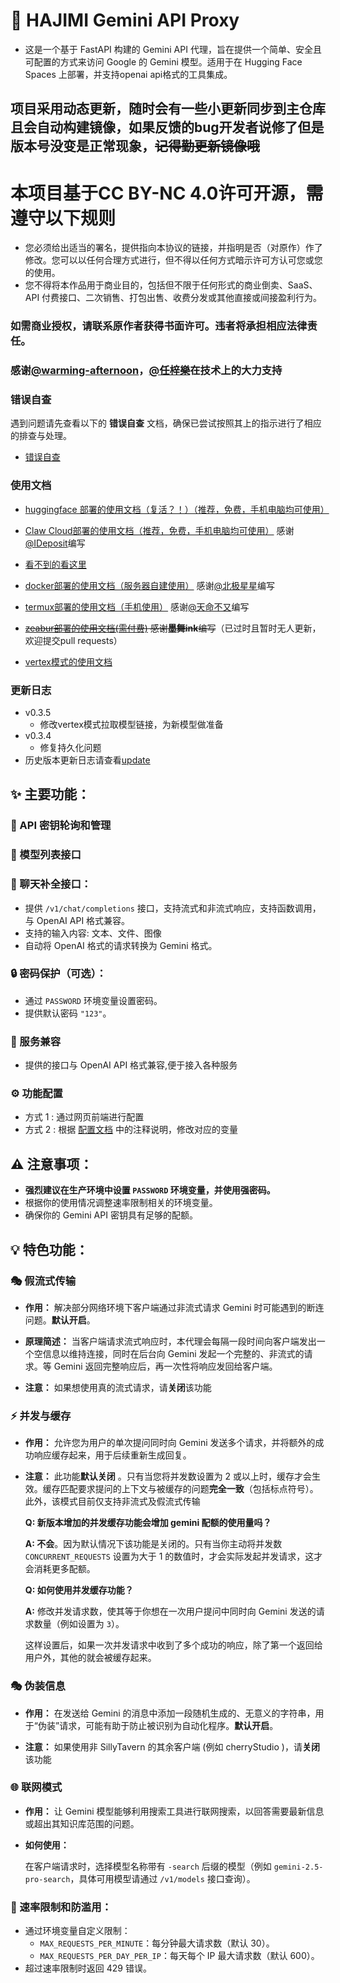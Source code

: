 # 🚀 HAJIMI Gemini API Proxy

- 这是一个基于 FastAPI 构建的 Gemini API 代理，旨在提供一个简单、安全且可配置的方式来访问 Google 的 Gemini 模型。适用于在 Hugging Face Spaces 上部署，并支持openai api格式的工具集成。

## 项目采用动态更新，随时会有一些小更新同步到主仓库且会自动构建镜像，如果反馈的bug开发者说修了但是版本号没变是正常现象，~~记得勤更新镜像哦~~

# 本项目基于CC BY-NC 4.0许可开源，需遵守以下规则
- 您必须给出适当的署名，提供指向本协议的链接，并指明是否（对原作）作了修改。您可以以任何合理方式进行，但不得以任何方式暗示许可方认可您或您的使用。
- 您不得将本作品用于商业目的，包括但不限于任何形式的商业倒卖、SaaS、API 付费接口、二次销售、打包出售、收费分发或其他直接或间接盈利行为。

### 如需商业授权，请联系原作者获得书面许可。违者将承担相应法律责任。

### 感谢[@warming-afternoon](https://github.com/warming-afternoon)，[@任梓樂](https://github.com/rzline)在技术上的大力支持

###  错误自查

遇到问题请先查看以下的 **错误自查** 文档，确保已尝试按照其上的指示进行了相应的排查与处理。

- [错误自查](./wiki/error.md)
###  使用文档
- [huggingface 部署的使用文档（复活？！）（推荐，免费，手机电脑均可使用）](./wiki/huggingface2.md)

- [Claw Cloud部署的使用文档（推荐，免费，手机电脑均可使用）](./wiki/claw.md) 感谢[@IDeposit](https://github.com/IDeposit)编写
- [看不到的看这里](https://blog.rzline.eu.org/2025/04/29/Claw%20Cloud%E9%83%A8%E7%BD%B2Gemini%E8%BD%AE%E8%AF%A2%E9%A1%B9%E7%9B%AEHajimi)

- [docker部署的使用文档（服务器自建使用）](./wiki/docker.md) 感谢[@北极星星](https://github.com/beijixingxing)编写

- [termux部署的使用文档（手机使用）](./wiki/Termux.md) 感谢[@天命不又](https://github.com/tmby)编写

- ~~[zeabur部署的使用文档(需付费)](./wiki/zeabur.md) 感谢**墨舞ink**编写~~（已过时且暂时无人更新，欢迎提交pull requests）

- [vertex模式的使用文档](./wiki/vertex.md)

###  更新日志
* v0.3.5
   * 修改vertex模式拉取模型链接，为新模型做准备
* v0.3.4
   * 修复持久化问题
* 历史版本更新日志请查看[update](./update.md)

## ✨ 主要功能：

### 🔑 API 密钥轮询和管理

### 📑 模型列表接口

### 💬 聊天补全接口：

*   提供 `/v1/chat/completions` 接口，支持流式和非流式响应，支持函数调用，与 OpenAI API 格式兼容。
*   支持的输入内容: 文本、文件、图像
*   自动将 OpenAI 格式的请求转换为 Gemini 格式。

### 🔒 密码保护（可选）：

*   通过 `PASSWORD` 环境变量设置密码。
*   提供默认密码 `"123"`。

### 🧩 服务兼容

*   提供的接口与 OpenAI API 格式兼容,便于接入各种服务

### ⚙️ 功能配置

* 方式 1 : 通过网页前端进行配置
* 方式 2 : 根据 [配置文档](./app/config/settings.py) 中的注释说明，修改对应的变量

## ⚠️ 注意事项：

*   **强烈建议在生产环境中设置 `PASSWORD` 环境变量，并使用强密码。**
*   根据你的使用情况调整速率限制相关的环境变量。
*   确保你的 Gemini API 密钥具有足够的配额。


## 💡 特色功能：

### 🎭 假流式传输

*   **作用：** 解决部分网络环境下客户端通过非流式请求 Gemini 时可能遇到的断连问题。**默认开启**。

*   **原理简述：** 当客户端请求流式响应时，本代理会每隔一段时间向客户端发出一个空信息以维持连接，同时在后台向 Gemini 发起一个完整的、非流式的请求。等 Gemini 返回完整响应后，再一次性将响应发回给客户端。

*   **注意：** 如果想使用真的流式请求，请**关闭**该功能

### ⚡ 并发与缓存

*   **作用：** 允许您为用户的单次提问同时向 Gemini 发送多个请求，并将额外的成功响应缓存起来，用于后续重新生成回复。

*   **注意：** 此功能**默认关闭** 。只有当您将并发数设置为 2 或以上时，缓存才会生效。缓存匹配要求提问的上下文与被缓存的问题**完全一致**（包括标点符号）。此外，该模式目前仅支持非流式及假流式传输
    
    **Q: 新版本增加的并发缓存功能会增加 gemini 配额的使用量吗？**
   
    **A: 不会**。因为默认情况下该功能是关闭的。只有当你主动将并发数 `CONCURRENT_REQUESTS` 设置为大于 1 的数值时，才会实际发起并发请求，这才会消耗更多配额。
   
    **Q: 如何使用并发缓存功能？**
   
    **A:** 修改并发请求数，使其等于你想在一次用户提问中同时向 Gemini 发送的请求数量（例如设置为 `3`）。
    
    这样设置后，如果一次并发请求中收到了多个成功的响应，除了第一个返回给用户外，其他的就会被缓存起来。

### 🎭 伪装信息

*   **作用：** 在发送给 Gemini 的消息中添加一段随机生成的、无意义的字符串，用于“伪装”请求，可能有助于防止被识别为自动化程序。**默认开启**。

*   **注意：** 如果使用非 SillyTavern 的其余客户端 (例如 cherryStudio )，请**关闭**该功能

### 🌐 联网模式

*   **作用：** 让 Gemini 模型能够利用搜索工具进行联网搜索，以回答需要最新信息或超出其知识库范围的问题。

*   **如何使用：**

    在客户端请求时，选择模型名称带有 `-search` 后缀的模型（例如 `gemini-2.5-pro-search`，具体可用模型请通过 `/v1/models` 接口查询）。


### 🚦 速率限制和防滥用：

*   通过环境变量自定义限制：
    *   `MAX_REQUESTS_PER_MINUTE`：每分钟最大请求数（默认 30）。
    *   `MAX_REQUESTS_PER_DAY_PER_IP`：每天每个 IP 最大请求数（默认 600）。
*   超过速率限制时返回 429 错误。
